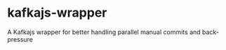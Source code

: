 # kafkajs-wrapper
A Kafkajs wrapper for better handling parallel manual commits and back-pressure  
